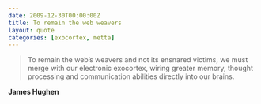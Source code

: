 ```yaml
---
date: 2009-12-30T00:00:00Z
title: To remain the web weavers
layout: quote
categories: [exocortex, metta]
---
```

> To remain the web’s weavers and not its ensnared victims, we must merge with our electronic exocortex, wiring greater memory, thought processing and communication abilities directly into our brains.

**James Hughen**
